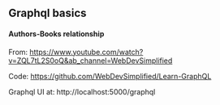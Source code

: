 ## Graphql basics

#### Authors-Books relationship

From: https://www.youtube.com/watch?v=ZQL7tL2S0oQ&ab_channel=WebDevSimplified

Code: https://github.com/WebDevSimplified/Learn-GraphQL

Graphql UI at: http://localhost:5000/graphql

